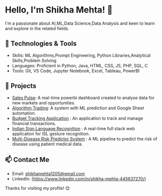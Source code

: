 # Hello, I'm Shikha Mehta! 👋

I'm a passionate about AI,ML,Data Science,Data Analysis and keen to learn and explore in the related fields.

## 🔧 Technologies & Tools

- Skills: ML Algorithms,Prompt Engineering, Python Libraries,Analytical Skills,Problem Solving
- Languages: Proficient in Python, Java, HTML, CSS, JS, PHP, SQL, C
- Tools: Git, VS Code, Jupyter Notebook, Excel, Tableau, PowerBI

## 🌟 Projects

- [Sales Pulse](https://github.com/shikham12/Sales-Pulse): A real-time powerbi dashboard created to analyse data for new markets and opportunities.
- [Algorithm Trading](https://github.com/shikham12/Algo-Trading-System-with-Machine-Learning-Automation): A system with ML prediction and Google Sheet automation.
- [Budget Tracking Application](https://github.com/shikham12/Budget-Tracker-Application) : An application to track and manage financial transactions.
- [Indian Sign Language Recognition](https://github.com/shikham12/ISL-Recognition) : A real-time full stack web application for ISL gesture recognition.
- [Multi-Disease Risk Predictor System](https://github.com/shikham12/Multi-Disease-Risk-Prediction-System) : A ML pipeline to predict the risk of disease using patient medical data.

## 📫 Contact Me
- Email: shikhamehta1205@gmail.com
- LinkedIn: (https://www.linkedin.com/in/shikha-mehta-445637270/)


Thanks for visiting my profile! 😊

